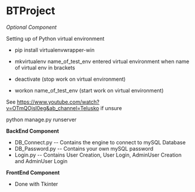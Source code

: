 # BTProject

_Optional Component_ 

Setting up of Python virtual environment 
- pip install virtualenvwrapper-win 
- mkvirtualenv name_of_test_env
entered virtual environment when name of virtual env in brackets 

- deactivate (stop work on virtual environment) 
- workon name_of_test_env (start work on virtual environment) 

See https://www.youtube.com/watch?v=OTmQOjsl0eg&ab_channel=Telusko if unsure 
 
python manage.py runserver

__BackEnd Component__ 
- DB_Connect.py -- Contains the engine to connect to mySQL Database 
- DB_Password.py -- Contains your own mySQL password 
- Login.py -- Contains User Creation, User Login, AdminUser Creation and AdminUser Login  


__FrontEnd Component__ 
- Done with Tkinter 
